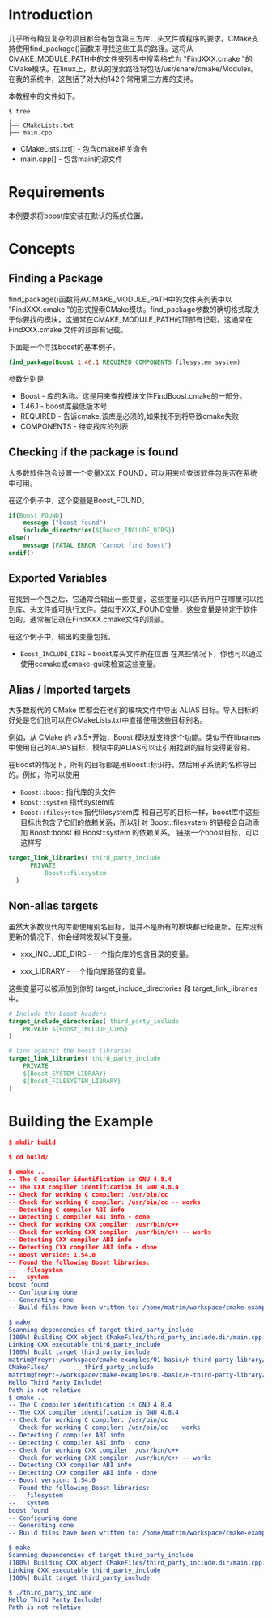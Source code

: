 # Introduction
几乎所有稍显复杂的项目都会有包含第三方库、头文件或程序的要求。CMake支持使用find_package()函数来寻找这些工具的路径。这将从CMAKE_MODULE_PATH中的文件夹列表中搜索格式为 "FindXXX.cmake "的CMake模块。在linux上，默认的搜索路径将包括/usr/share/cmake/Modules。在我的系统中，这包括了对大约142个常用第三方库的支持。

本教程中的文件如下。
```
$ tree
.
├── CMakeLists.txt
├── main.cpp
```

  * CMakeLists.txt[] - 包含cmake相关命令
  * main.cpp[] - 包含main的源文件

# Requirements
本例要求将boost库安装在默认的系统位置。

# Concepts

## Finding a Package
find_package()函数将从CMAKE_MODULE_PATH中的文件夹列表中以 "FindXXX.cmake "的形式搜索CMake模块。find_package参数的确切格式取决于你要找的模块，这通常在CMAKE_MODULE_PATH的顶部有记载。这通常在 FindXXX.cmake 文件的顶部有记载。

下面是一个寻找boost的基本例子。
```cmake
find_package(Boost 1.46.1 REQUIRED COMPONENTS filesystem system)
```
参数分别是:

  - Boost - 库的名称。这是用来查找模块文件FindBoost.cmake的一部分。
  - 1.46.1 - boost库最低版本号
  - REQUIRED - 告诉cmake,该库是必须的,如果找不到将导致cmake失败
  - COMPONENTS - 待查找库的列表
## Checking if the package is found
大多数软件包会设置一个变量XXX_FOUND，可以用来检查该软件包是否在系统中可用。

在这个例子中，这个变量是Boost_FOUND。
```cmake
if(Boost_FOUND)
    message ("boost found")
    include_directories(${Boost_INCLUDE_DIRS})
else()
    message (FATAL_ERROR "Cannot find Boost")
endif()
```
## Exported Variables
在找到一个包之后，它通常会输出一些变量，这些变量可以告诉用户在哪里可以找到库、头文件或可执行文件。类似于XXX_FOUND变量，这些变量是特定于软件包的，通常被记录在FindXXX.cmake文件的顶部。

在这个例子中，输出的变量包括。

  - `Boost_INCLUDE_DIRS` - boost库头文件所在位置
在某些情况下，你也可以通过使用ccmake或cmake-gui来检查这些变量。

## Alias / Imported targets
大多数现代的 CMake 库都会在他们的模块文件中导出 ALIAS 目标。导入目标的好处是它们也可以在CMakeLists.txt中直接使用这些目标别名。

例如，从 CMake 的 v3.5+开始，Boost 模块就支持这个功能。类似于在libraires中使用自己的ALIAS目标，模块中的ALIAS可以让引用找到的目标变得更容易。

在Boost的情况下，所有的目标都是用Boost::标识符，然后用子系统的名称导出的。例如，你可以使用

  * `Boost::boost` 指代库的头文件
  * `Boost::system` 指代system库
  * `Boost::filesystem` 指代filesystem库
和自己写的目标一样，boost库中这些目标也包含了它们的依赖关系，所以针对 Boost::filesystem 的链接会自动添加 Boost::boost 和 Boost::system 的依赖关系。
链接一个boost目标，可以这样写
```cmake
target_link_libraries( third_party_include
      PRIVATE
          Boost::filesystem
  )
```
## Non-alias targets
虽然大多数现代的库都使用别名目标，但并不是所有的模块都已经更新。在库没有更新的情况下，你会经常发现以下变量。

- xxx_INCLUDE_DIRS - 一个指向库的包含目录的变量。

- xxx_LIBRARY - 一个指向库路径的变量。

这些变量可以被添加到你的 target_include_directories 和 target_link_libraries 中。
```cmake
# Include the boost headers
target_include_directories( third_party_include
    PRIVATE ${Boost_INCLUDE_DIRS}
)

# link against the boost libraries
target_link_libraries( third_party_include
    PRIVATE
    ${Boost_SYSTEM_LIBRARY}
    ${Boost_FILESYSTEM_LIBRARY}
)
```

# Building the Example
```cmake
$ mkdir build

$ cd build/

$ cmake ..
-- The C compiler identification is GNU 4.8.4
-- The CXX compiler identification is GNU 4.8.4
-- Check for working C compiler: /usr/bin/cc
-- Check for working C compiler: /usr/bin/cc -- works
-- Detecting C compiler ABI info
-- Detecting C compiler ABI info - done
-- Check for working CXX compiler: /usr/bin/c++
-- Check for working CXX compiler: /usr/bin/c++ -- works
-- Detecting CXX compiler ABI info
-- Detecting CXX compiler ABI info - done
-- Boost version: 1.54.0
-- Found the following Boost libraries:
--   filesystem
--   system
boost found
-- Configuring done
-- Generating done
-- Build files have been written to: /home/matrim/workspace/cmake-examples/01-basic/H-third-party-library/build

$ make
Scanning dependencies of target third_party_include
[100%] Building CXX object CMakeFiles/third_party_include.dir/main.cpp.o
Linking CXX executable third_party_include
[100%] Built target third_party_include
matrim@freyr:~/workspace/cmake-examples/01-basic/H-third-party-library/build$ ./
CMakeFiles/          third_party_include
matrim@freyr:~/workspace/cmake-examples/01-basic/H-third-party-library/build$ ./third_party_include
Hello Third Party Include!
Path is not relative
$ cmake ..
-- The C compiler identification is GNU 4.8.4
-- The CXX compiler identification is GNU 4.8.4
-- Check for working C compiler: /usr/bin/cc
-- Check for working C compiler: /usr/bin/cc -- works
-- Detecting C compiler ABI info
-- Detecting C compiler ABI info - done
-- Check for working CXX compiler: /usr/bin/c++
-- Check for working CXX compiler: /usr/bin/c++ -- works
-- Detecting CXX compiler ABI info
-- Detecting CXX compiler ABI info - done
-- Boost version: 1.54.0
-- Found the following Boost libraries:
--   filesystem
--   system
boost found
-- Configuring done
-- Generating done
-- Build files have been written to: /home/matrim/workspace/cmake-examples/01-basic/H-third-party-library/build

$ make
Scanning dependencies of target third_party_include
[100%] Building CXX object CMakeFiles/third_party_include.dir/main.cpp.o
Linking CXX executable third_party_include
[100%] Built target third_party_include

$ ./third_party_include
Hello Third Party Include!
Path is not relative
```